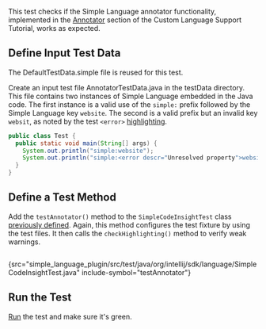 [//]: # (title: 4. Annotator Test)

<!-- Copyright 2000-2022 JetBrains s.r.o. and other contributors. Use of this source code is governed by the Apache 2.0 license that can be found in the LICENSE file. -->

<include src="tests_prerequisites.md" include-id="custom_language_testing_tutorial_header"></include>

This test checks if the Simple Language annotator functionality, implemented in the [Annotator](annotator.md) section of the Custom Language Support Tutorial, works as expected.

## Define Input Test Data
The <path>DefaultTestData.simple</path> file is reused for this test.

Create an input test file <path>AnnotatorTestData.java</path> in the <path>testData</path> directory.
This file contains two instances of Simple Language embedded in the Java code.
The first instance is a valid use of the `simple:` prefix followed by the Simple Language key `website`.
The second is a valid prefix but an invalid key `websit`, as noted by the test `<error>` [highlighting](testing_highlighting.md).

```java
public class Test {
  public static void main(String[] args) {
    System.out.println("simple:website");
    System.out.println("simple:<error descr="Unresolved property">websit</error>");
  }
}
```

## Define a Test Method
Add the `testAnnotator()` method to the `SimpleCodeInsightTest` class [previously defined](completion_test.md#define-a-test).
Again, this method configures the test fixture by using the test files.
It then calls the `checkHighlighting()` method to verify weak warnings.

```java
```
{src="simple_language_plugin/src/test/java/org/intellij/sdk/language/SimpleCodeInsightTest.java" include-symbol="testAnnotator"}

## Run the Test
[Run](completion_test.md#run-the-test) the test and make sure it's green.
